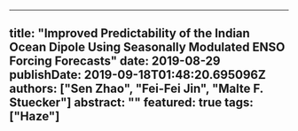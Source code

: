 
---
title: "Improved Predictability of the Indian Ocean Dipole Using Seasonally Modulated ENSO Forcing Forecasts"
date: 2019-08-29
publishDate: 2019-09-18T01:48:20.695096Z
authors: ["Sen Zhao", "Fei-Fei Jin", "Malte F. Stuecker"]
abstract: ""
featured: true
tags: ["Haze"]
---


